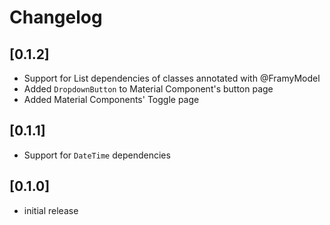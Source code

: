 # Changelog
## [0.1.2]

* Support for List dependencies of classes annotated with @FramyModel
* Added `DropdownButton` to Material Component's button page
* Added Material Components' Toggle page

## [0.1.1]

* Support for `DateTime` dependencies

## [0.1.0]

- initial release
